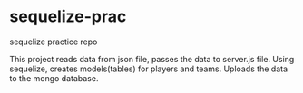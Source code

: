 # sequelize-prac
sequelize practice repo

This project reads data from json file, passes the data to server.js file.
Using sequelize, creates models(tables) for players and teams.
Uploads the data to the mongo database.
